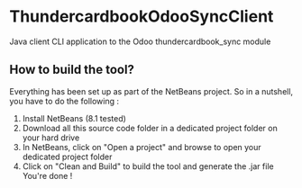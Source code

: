# ThundercardbookOdooSyncClient
Java client CLI application to the Odoo thundercardbook_sync module


## How to build the tool?
Everything has been set up as part of the NetBeans project. So in a nutshell, you have to do the following :
 1. Install NetBeans (8.1 tested)
 2. Download all this source code folder in a dedicated project folder on your hard drive
 3. In NetBeans, click on "Open a project" and browse to open your dedicated project folder
 4. Click on "Clean and Build" to build the tool and generate the .jar file
You're done !
